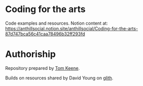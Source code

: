 # Coding for the arts
Code examples and resources. 
Notion content at: 
https://anthillsocial.notion.site/anthillsocial/Coding-for-the-arts-87d747bca56c41caa78496b32ff293fd 


# Authoriship
Repository prepared by [Tom Keene](www.theanthillsocial.co.uk).      

Builds on resources shared by David Young
on [glith](https://glitch.com/@ma1805/).
